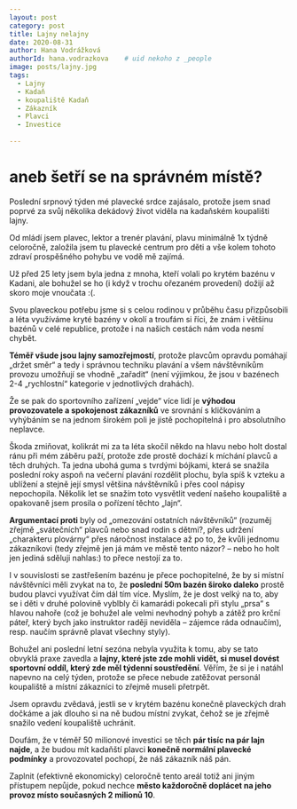 ```yaml
---
layout: post
category: post
title: Lajny nelajny   
date: 2020-08-31
author: Hana Vodrážková
authorId: hana.vodrazkova    # uid nekoho z _people
image: posts/lajny.jpg
tags:
  - Lajny
  - Kadaň
  - koupaliště Kadaň
  - Zákazník
  - Plavci
  - Investice
  
---
```


# aneb šetří se na správném místě?  

Poslední srpnový týden mé plavecké srdce zajásalo, protože jsem snad poprvé za svůj několika dekádový život viděla na kadaňském koupališti lajny.

Od mládí jsem plavec, lektor a trenér plavání, plavu minimálně 1x týdně celoročně, založila jsem tu plavecké centrum pro děti a vše kolem tohoto zdraví prospěšného pohybu
ve vodě mě zajímá.

Už před 25 lety jsem byla jedna z mnoha, kteří volali po krytém bazénu v Kadani, ale bohužel se ho (i když v trochu ořezaném provedení) dožijí až skoro moje vnoučata :(.

Svou plaveckou potřebu jsme si s celou rodinou v průběhu času přizpůsobili a léta využíváme kryté bazény v okolí a troufám si říci, že znám i většinu bazénů v celé republice, 
protože i na našich cestách nám voda nesmí chybět. 

**Téměř všude jsou lajny samozřejmostí**, protože plavcům opravdu pomáhají „držet směr“ a tedy i správnou techniku plavání a všem návštěvníkům provozu umožňují se vhodně 
„zařadit“ (není výjimkou, že jsou v bazénech 2-4 „rychlostní“ kategorie v jednotlivých drahách). 

Že se pak do sportovního zařízení „vejde“ více lidí je **výhodou provozovatele a spokojenost zákazníků** ve srovnání s kličkováním a vyhýbáním se na jednom širokém poli
je jistě pochopitelná i pro absolutního neplavce. 

Škoda zmiňovat, kolikrát mi za ta léta skočil někdo na hlavu nebo holt dostal ránu při mém záběru paží, protože zde prostě dochází k míchání plavců a těch druhých. Ta jedna ubohá guma s tvrdými bójkami, která se snažila poslední roky aspoň na večerní plavání rozdělit plochu, byla spíš k vzteku a ublížení a stejně její smysl většina návštěvníků i přes cool nápisy nepochopila. 
Několik let se snažím toto vysvětlit vedení našeho koupaliště a opakovaně jsem prosila o pořízení těchto „lajn“. 

**Argumentací proti** byly od „omezování ostatních návštěvníků“ (rozuměj zřejmě „svátečních“ plavců nebo snad rodin s dětmi?, přes udržení „charakteru plovárny“ 
přes náročnost instalace až po to, že kvůli jednomu zákazníkovi (tedy zřejmě jen já mám ve městě tento názor? – nebo ho holt jen jediná sděluji nahlas:) to přece nestojí za to.

I v souvislosti se zastřešením bazénu je přece pochopitelné, že by si místní návštěvníci měli zvykat na to, že **poslední 50m bazén široko daleko** 
prostě budou plavci využívat čím dál tím více. Myslím, že je dost velký na to, aby se i děti v druhé polovině vyblbly či kamarádi pokecali při stylu
„prsa“ s hlavou nahoře (což je bohužel ale velmi nevhodný pohyb a zátěž pro krční páteř, který bych jako instruktor raději neviděla 
– zájemce ráda odnaučím), resp. naučím správně plavat všechny styly).

Bohužel ani poslední letní sezóna nebyla využita k tomu, aby se tato obvyklá praxe zavedla a **lajny, které jste zde mohli vidět, si musel dovést 
sportovní oddíl, který zde měl týdenní soustředění**. Věřím, že si je i natáhl napevno na celý týden, protože se přece nebude zatěžovat personál 
koupaliště a místní zákazníci to zřejmě museli přetrpět.

Jsem opravdu zvědavá, jestli se v krytém bazénu konečně plaveckých drah dočkáme a jak dlouho si na ně budou místní zvykat, čehož se je zřejmě snažilo vedení 
koupaliště uchránit.

Doufám, že v téměř 50 milionové investici se těch **pár tisíc na pár lajn najde**, a že budou mít kadaňští plavci **konečně normální plavecké podmínky** 
a provozovatel pochopí, že náš zákazník náš pán.

Zaplnit (efektivně ekonomicky) celoročně tento areál totiž ani jiným přístupem nepůjde, pokud nechce **město každoročně doplácet na jeho provoz místo 
současných 2 milionů 10**. 
     
